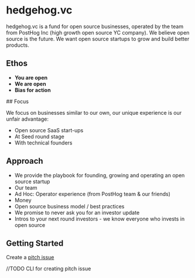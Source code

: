 # hedgehog.vc

hedgehog.vc is a fund for open source businesses, operated by the team from PostHog Inc (high growth open source YC company). We believe open source is the future. We want open source startups to grow and build better products.

## Ethos

* **You are open**
* **We are open**
* **Bias for action**

## Focus

We focus on businesses similar to our own, our unique experience is our unfair advantage:
* Open source SaaS start-ups
* At Seed round stage
* With technical founders

## Approach

* We provide the playbook for founding, growing and operating an open source startup
* Our team 
* Ad Hoc: Operator experience (from PostHog team & our friends)
* Money
* Open source business model / best practices
* We promise to never ask you for an investor update
* Intros to your next round investors - we know everyone who invests in open source

## Getting Started

Create a [pitch issue]()

//TODO CLI for creating pitch issue
